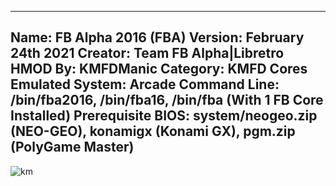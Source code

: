 -----------------------
Name: FB Alpha 2016 (FBA)
Version: February 24th 2021
Creator: Team FB Alpha|Libretro
HMOD By: KMFDManic
Category: KMFD Cores
Emulated System: Arcade
Command Line: /bin/fba2016, /bin/fba16, /bin/fba (With 1 FB Core Installed)
Prerequisite BIOS: system/neogeo.zip (NEO-GEO), konamigx (Konami GX), pgm.zip (PolyGame Master)
-----------------------
![km](https://i.imgur.com/tm5ZxTU.png)
